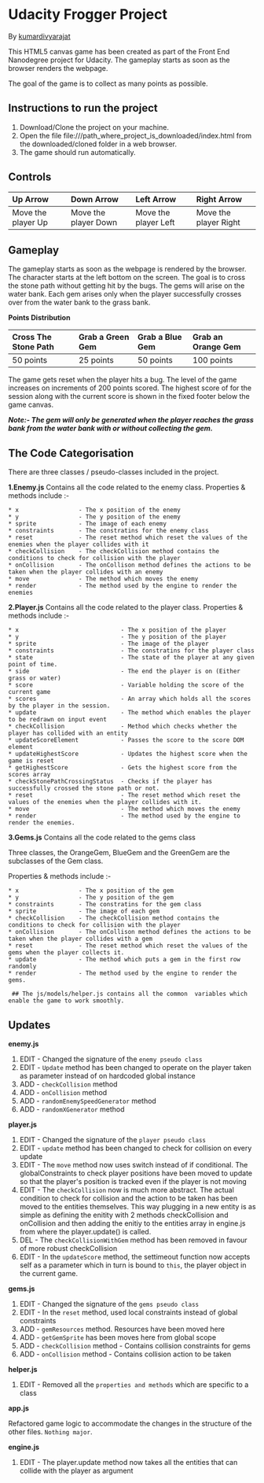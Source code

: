 Udacity Frogger Project
=======================


By [kumardivyarajat](https://profiles.udacity.com/u/kumardivyarajat)

This HTML5 canvas game has been created as part of the Front End
Nanodegree project for Udacity. The gameplay starts as soon as the
browser renders the webpage.

The goal of the game is to collect as many points as possible.

## Instructions to run the project

1. Download/Clone the project on your machine.
2. Open the file file:///path_where_project_is_downloaded/index.html from the downloaded/cloned folder in a web browser.
3. The game should run automatically.


## **Controls**

| Up Arrow           | Down Arrow           | Left Arrow           | Right Arrow           |
|:-------------------|:---------------------|:---------------------|:----------------------|
| Move the player Up | Move the player Down | Move the player Left | Move the player Right |


## Gameplay

The gameplay starts as soon as the webpage is rendered by the browser.
The character starts at the left bottom on the screen. The goal is to
cross the stone path without getting hit by the bugs. The gems will
arise on the water bank. Each gem arises only when the player
successfully crosses over from the water bank to the grass bank.


**Points Distribution**

| Cross The Stone Path | Grab a Green Gem | Grab a Blue Gem | Grab an Orange Gem |
|:---------------------|:-----------------|:----------------|:-------------------|
| 50 points            | 25 points        | 50 points       | 100 points         |


The game gets reset when the player hits a bug. The level of the game
increases on increments of 200 points scored. The highest score of for
the session along with the current score is shown in the fixed footer
below the game canvas.

_**Note:- The gem will only be  generated when the player reaches the grass bank from the water bank with or without collecting the gem.**_

## The Code Categorisation

There are three classes / pseudo-classes included in the project.


**1.Enemy.js** Contains all the code related to the enemy class.
Properties & methods include :-

    * x                 - The x position of the enemy
    * y                 - The y position of the enemy
    * sprite            - The image of each enemy
    * constraints       - The constratins for the enemy class
    * reset             - The reset method which reset the values of the enemies when the player collides with it
    * checkCollision    - The checkCollision method contains the conditions to check for collision with the player
    * onCollision       - The onCollison method defines the actions to be taken when the player collides with an enemy
    * move              - The method which moves the enemy
    * render            - The method used by the engine to render the enemies



**2.Player.js** Contains all the code related to the player class.
Properties & methods include :-

    * x                             - The x position of the player
    * y                             - The y position of the player
    * sprite                        - The image of the player
    * constraints                   - The constratins for the player class
    * state                         - The state of the player at any given point of time.
    * side                          - The end the player is on (Either grass or water)
    * score                         - Variable holding the score of the current game
    * scores                        - An array which holds all the scores by the player in the session.
    * update                        - The method which enables the player to be redrawn on input event
    * checkCollision                - Method which checks whether the player has collided with an entity
    * updateScoreElement            - Passes the score to the score DOM element
    * updateHighestScore            - Updates the highest score when the game is reset
    * getHighestScore               - Gets the highest score from the scores array
    * checkStonePathCrossingStatus  - Checks if the player has successfully crossed the stone path or not.
    * reset                         - The reset method which reset the values of the enemies when the player collides with it.
    * move                          - The method which moves the enemy
    * render                        - The method used by the engine to render the enemies.
    


**3.Gems.js** Contains all the code related to the gems class

Three classes, the OrangeGem, BlueGem and the GreenGem are the subclasses of the Gem class.

Properties & methods include :-

    * x                 - The x position of the gem
    * y                 - The y position of the gem
    * constraints       - The constratins for the gem class
    * sprite            - The image of each gem
    * checkCollision    - The checkCollision method contains the conditions to check for collision with the player
    * onCollision       - The onCollison method defines the actions to be taken when the player collides with a gem
    * reset             - The reset method which reset the values of the gems when the player collects it.
    * update            - The method which puts a gem in the first row randomly
    * render            - The method used by the engine to render the gems.


` ## The js/models/helper.js contains all the common 
variables which enable the game to work smoothly.`

## Updates

**enemy.js**

1. EDIT  - Changed the signature of the `enemy pseudo class`
2. EDIT  - `Update` method has been changed to operate on the player taken as parameter instead of on hardcoded global instance
3. ADD   - `checkCollision` method
4. ADD   - `onCollision` method
5. ADD   - `randomEnemySpeedGenerator` method
6. ADD   - `randomXGenerator` method

**player.js**

1. EDIT  - Changed the signature of the `player pseudo class`
2. EDIT  - `update` method has been changed to check for collision on every update
3. EDIT  - The `move` method now uses switch instead of if conditional. The globalConstraints to check player positions have been moved to update so that the player's position is tracked even if the player is not moving
4. EDIT  - The `checkCollision` now is much more abstract. The actual condition to check for collision and the
            action to be taken has been moved to the entities themselves. This way plugging in  a new entity is as simple
            as defining the enitity with 2 methods checkCollision and onCollision and then adding the enitiy to the
            entities array in engine.js from where the player.update() is called.
5. DEL   - The `checkCollisionWithGem` method has been removed in favour of more robust checkCollision
6. EDIT  - In the `updateScore` method, the settimeout function now accepts self as a parameter which in turn is bound to `this`, the player object
            in the current game.
            
**gems.js**

1. EDIT  - Changed the signature of the `gems pseudo class`
2. EDIT  - In the `reset` method, used local constraints instead of global constraints
3. ADD   - `gemResources` method. Resources have been moved here
4. ADD   - `getGemSprite` has been moves here from global scope
5. ADD   - `checkCollision` method - Contains collision constraints for gems
6. ADD   - `onCollision` method - Contains collision action to be taken


**helper.js**

1. EDIT  -  Removed all the `properties and methods` which are specific to a class

**app.js**

Refactored game logic to accommodate the changes in the structure of the other files. `Nothing major`.

**engine.js**

1. EDIT  - The player.update method now takes all the entities that can collide with the player as argument


           

